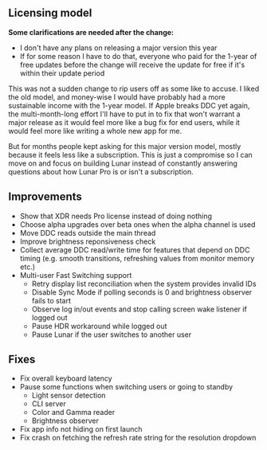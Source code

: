 ## Licensing model

**Some clarifications are needed after the change:** 

* I don't have any plans on releasing a major version this year
* If for some reason I have to do that, everyone who paid for the 1-year of free updates before the change will receive the update for free if it's within their update period

This was not a sudden change to rip users off as some like to accuse. I liked the old model, and money-wise I would have probably had a more sustainable income with the 1-year model. If Apple breaks DDC yet again, the multi-month-long effort I'll have to put in to fix that won't warrant a major release as it would feel more like a bug fix for end users, while it would feel more like writing a whole new app for me.

But for months people kept asking for this major version model, mostly because it feels less like a subscription. This is just a compromise so I can move on and focus on building Lunar instead of constantly answering questions about how Lunar Pro is or isn't a subscription.

## Improvements

* Show that XDR needs Pro license instead of doing nothing
* Choose alpha upgrades over beta ones when the alpha channel is used
* Move DDC reads outside the main thread
* Improve brightness reponsiveness check
* Collect average DDC read/write time for features that depend on DDC timing (e.g. smooth transitions, refreshing values from monitor memory etc.)
* Multi-user Fast Switching support
    * Retry display list reconciliation when the system provides invalid IDs
    * Disable Sync Mode if polling seconds is 0 and brightness observer fails to start
    * Observe log in/out events and stop calling screen wake listener if logged out
    * Pause HDR workaround while logged out
    * Pause Lunar if the user switches to another user

## Fixes

* Fix overall keyboard latency
* Pause some functions when switching users or going to standby
    * Light sensor detection
    * CLI server
    * Color and Gamma reader
    * Brightness observer
* Fix app info not hiding on first launch
* Fix crash on fetching the refresh rate string for the resolution dropdown